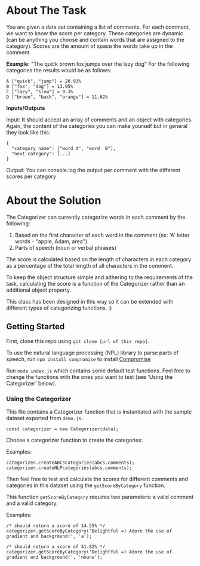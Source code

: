 # About The Task

You are given a data set containing a list of comments. For each comment, we want to know the score per category. These categories are dynamic (can be anything you choose and contain words that are assigned to the category). Scores are the amount of space the words take up in the comment.

**Example**:
"The quick brown fox jumps over the lazy dog"
For the following categories the results would be as follows:

```
A ["quick", "jump"] = 20.93%
B ["fox", "dog"] = 13.95%
C ["lazy", "slow"] = 9.3%
D ["brown", "back", "orange"] = 11.62%
```

**Inputs/Outputs**

Input: It should accept an array of comments and an object with categories.
Again, the content of the categories you can make yourself but in general they look like this:
```
{
  "category name": ["word A", "word  B"],
  "next category": [...]
}
```

Output: You can console.log the output per comment with the different scores per category

# About the Solution

The Categorizer can currently categorize words in each comment by the following:
1. Based on the first character of each word in the comment (ex: 'A' letter words - "apple, Adam, area").
2. Parts of speech (noun or verbal phrases)

The score is calculated based on the length of characters in each category as a percentage of the total length of all characters in the comment. 

To keep the object structure simple and adhering to the requirements of the task, calculating the score is a function of the Categorizer rather than an additional object property.

This class has been designed in this way so it can be extended with different types of categorizing functions. :)

## Getting Started
First, clone this repo using `git clone [url of this repo]`.

To use the natural language processing (NPL) library to parse parts of speech, run `npm install compromise` to install [Compromise](http://compromise.cool/)

Run `node index.js` which contains some default test functions. Feel free to change the functions with the ones you want to test (see 'Using the Categorizer' below).

### Using the Categorizer

This file contains a Categorizer function that is instantiated with the sample dataset exported from `demo.js.` 

`const categorizer = new Categorizer(data);`

Choose a categorizer function to create the categories:

Examples:

```
categorizer.createABCsCategories(abcs.comments);
categorizer.createNLPcategories(abcs.comments);
```

Then feel free to test and calculate the scores for different comments and categories in this dataset using the `getScoreByCategory` function. 

This function `getScoreByCategory` requires two parameters: a valid comment and a valid category.

Examples:

```
/* should return a score of 14.55% */
categorizer.getScoreByCategory('Delightful =) Adore the use of gradient and background!', 'a'); 

/* should return a score of 41.82% */
categorizer.getScoreByCategory('Delightful =) Adore the use of gradient and background!', 'nouns'); 

```




